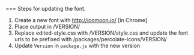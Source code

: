 === Steps for updating the font.

1. Create a new font with http://icomoon.io/ [in Chrome]
2. Place output in /VERSION/
3. Replace edited-style.css with /VERSION/style.css and update the font urls to be prefixed with /packages/percolate-icons/VERSION/
4. Update `Version` in `package.js` with the new version
